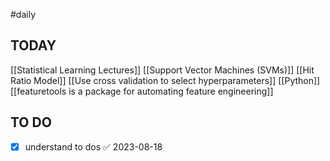 #daily
## TODAY
[[Statistical Learning Lectures]]
	[[Support Vector Machines (SVMs)]]
[[Hit Ratio Model]]
	[[Use cross validation to select hyperparameters]]
[[Python]]
	[[featuretools is a package for automating feature engineering]]
	
	
	

## TO DO
- [x] understand to dos ✅ 2023-08-18